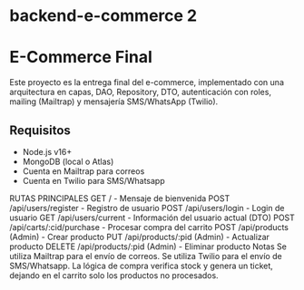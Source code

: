 # backend-e-commerce 2
# E-Commerce Final

Este proyecto es la entrega final del e-commerce, implementado con una arquitectura en capas, DAO, Repository, DTO, autenticación con roles, mailing (Mailtrap) y mensajería SMS/WhatsApp (Twilio).

## Requisitos

- Node.js v16+
- MongoDB (local o Atlas)
- Cuenta en Mailtrap para correos
- Cuenta en Twilio para SMS/Whatsapp

RUTAS PRINCIPALES
GET / - Mensaje de bienvenida
POST /api/users/register - Registro de usuario
POST /api/users/login - Login de usuario
GET /api/users/current - Información del usuario actual (DTO)
POST /api/carts/:cid/purchase - Procesar compra del carrito
POST /api/products (Admin) - Crear producto
PUT /api/products/:pid (Admin) - Actualizar producto
DELETE /api/products/:pid (Admin) - Eliminar producto
Notas
Se utiliza Mailtrap para el envío de correos.
Se utiliza Twilio para el envío de SMS/Whatsapp.
La lógica de compra verifica stock y genera un ticket, dejando en el carrito solo los productos no procesados.